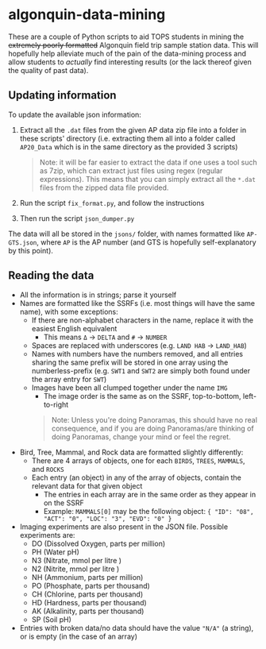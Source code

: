 # algonquin-data-mining

These are a couple of Python scripts to aid TOPS students in mining the ~~extremely poorly formatted~~ Algonquin field trip sample station data. This will hopefully help alleviate much of the pain of the data-mining process and allow students to _actually_ find interesting results (or the lack thereof given the quality of past data).

## Updating information

To update the available json information:

1. Extract all the `.dat` files from the given AP data zip file into a folder in these scripts' directory (i.e. extracting them all into a folder called `AP20_Data` which is in the same directory as the provided 3 scripts)
    > Note: it will be far easier to extract the data if one uses a tool such as 7zip, which can extract just files using regex (regular expressions). This means that you can simply extract all the `*.dat` files from the zipped data file provided.

2. Run the script `fix_format.py`, and follow the instructions
3. Then run the script `json_dumper.py`

The data will all be stored in the `jsons/` folder, with names formatted like `AP-GTS.json`, where `AP` is the AP number (and GTS is hopefully self-explanatory by this point).

## Reading the data

* All the information is in strings; parse it yourself
* Names are formatted like the SSRFs (i.e. most things will have the same name), with some exceptions:
    * If there are non-alphabet characters in the name, replace it with the easiest English equivalent
        * This means `Δ` -> `DELTA` and `#` -> `NUMBER`
    * Spaces are replaced with underscores (e.g. `LAND HAB` -> `LAND_HAB`)
    * Names with numbers have the numbers removed, and all entries sharing the same prefix will be stored in one array using the numberless-prefix (e.g. `SWT1` and `SWT2` are simply both found under the array entry for `SWT`)
    * Images have been all clumped together under the name `IMG`
        * The image order is the same as on the SSRF, top-to-bottom, left-to-right
        > Note: Unless you're doing Panoramas, this should have no real consequence, and if you are doing Panoramas/are thinking of doing Panoramas, change your mind or feel the regret.
* Bird, Tree, Mammal, and Rock data are formatted slightly differently:
    * There are 4 arrays of objects, one for each `BIRDS`, `TREES`, `MAMMALS`, and `ROCKS`
    * Each entry (an object) in any of the array of objects, contain the relevant data for that given object
        * The entries in each array are in the same order as they appear in on the SSRF
        * Example: `MAMMALS[0]` may be the following object: `{
      "ID": "08",
      "ACT": "0",
      "LOC": "3",
      "EVD": "0"
    }`
* Imaging experiments are also present in the JSON file. Possible experiments are:
    * DO (Dissolved Oxygen, parts per million)
    * PH (Water pH)
    * N3 (Nitrate, mmol per litre )
    * N2 (Nitrite, mmol per litre )
    * NH (Ammonium, parts per million)
    * PO (Phosphate, parts per thousand)
    * CH (Chlorine, parts per thousand)
    * HD (Hardness, parts per thousand)
    * AK (Alkalinity, parts per thousand)
    * SP (Soil pH)
* Entries with broken data/no data should have the value `"N/A"` (a string), or is empty (in the case of an array)
